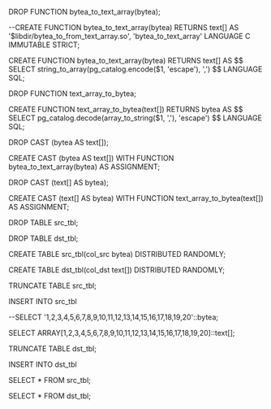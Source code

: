 ﻿DROP FUNCTION bytea_to_text_array(bytea);

--CREATE FUNCTION bytea_to_text_array(bytea) RETURNS text[] AS '$libdir/bytea_to_from_text_array.so', 'bytea_to_text_array' LANGUAGE C IMMUTABLE STRICT;

CREATE FUNCTION bytea_to_text_array(bytea) RETURNS text[] AS $$ SELECT string_to_array(pg_catalog.encode($1, 'escape'), ',') $$ LANGUAGE SQL;

DROP FUNCTION text_array_to_bytea;

CREATE FUNCTION text_array_to_bytea(text[]) RETURNS bytea AS $$ SELECT pg_catalog.decode(array_to_string($1, ','), 'escape') $$ LANGUAGE SQL;

DROP CAST (bytea AS text[]);

CREATE CAST (bytea AS text[]) WITH FUNCTION bytea_to_text_array(bytea) AS ASSIGNMENT;

DROP CAST (text[] AS bytea);

CREATE CAST (text[] AS bytea) WITH FUNCTION text_array_to_bytea(text[]) AS ASSIGNMENT;

DROP TABLE src_tbl;

DROP TABLE dst_tbl;

CREATE TABLE src_tbl(col_src bytea) DISTRIBUTED RANDOMLY;

CREATE TABLE dst_tbl(col_dst text[]) DISTRIBUTED RANDOMLY;

TRUNCATE TABLE src_tbl;

INSERT INTO src_tbl

--SELECT '1,2,3,4,5,6,7,8,9,10,11,12,13,14,15,16,17,18,19,20'::bytea;

SELECT ARRAY[1,2,3,4,5,6,7,8,9,10,11,12,13,14,15,16,17,18,19,20]::text[];

TRUNCATE TABLE dst_tbl;

INSERT INTO dst_tbl

SELECT * FROM src_tbl;

SELECT * FROM dst_tbl;
